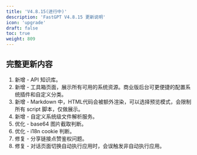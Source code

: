 ```yaml
---
title: 'V4.8.15(进行中)'
description: 'FastGPT V4.8.15 更新说明'
icon: 'upgrade'
draft: false
toc: true
weight: 809
---
```



## 完整更新内容

1. 新增 - API 知识库。
2. 新增 - 工具箱页面，展示所有可用的系统资源。商业版后台可更便捷的配置系统插件和自定义分类。
3. 新增 - Markdown 中，HTML代码会被额外渲染，可以选择预览模式，会限制所有 script 脚本，仅做展示。
4. 新增 - 自定义系统级文件解析服务。
5. 优化 - base64 图片截取判断。
6. 优化 - i18n cookie 判断。
7. 修复 - 分享链接点赞鉴权问题。
8. 修复 - 对话页面切换自动执行应用时，会误触发非自动执行应用。